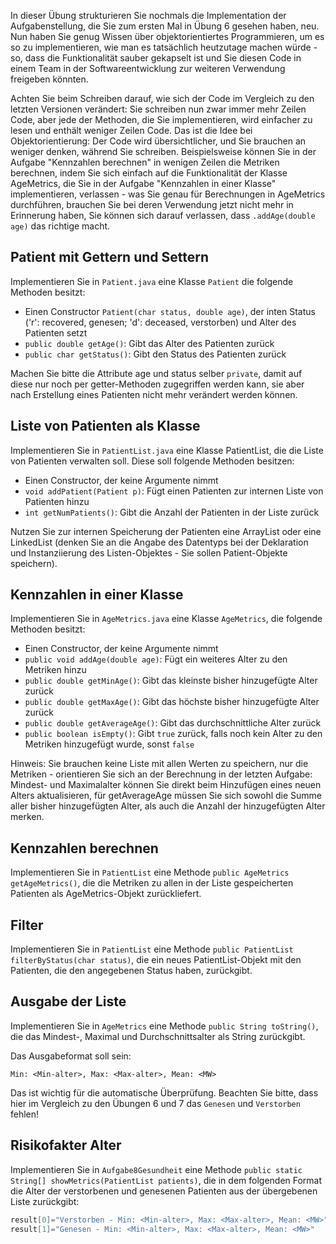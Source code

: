 In dieser Übung strukturieren Sie nochmals die Implementation der Aufgabenstellung, die Sie zum ersten Mal in Übung 6 gesehen haben, neu. Nun haben Sie genug Wissen über objektorientiertes Programmieren, um es so zu implementieren, wie man es tatsächlich heutzutage machen würde - so, dass die Funktionalität sauber gekapselt ist und Sie diesen Code in einem Team in der Softwareentwicklung zur weiteren Verwendung freigeben könnten.

Achten Sie beim Schreiben darauf, wie sich der Code im Vergleich zu den letzten Versionen verändert: Sie schreiben nun zwar immer mehr Zeilen Code, aber jede der Methoden, die Sie implementieren, wird einfacher zu lesen und enthält weniger Zeilen Code. Das ist die Idee bei Objektorientierung: Der Code wird übersichtlicher, und Sie brauchen an weniger denken, während Sie schreiben. Beispielsweise können Sie in der Aufgabe "Kennzahlen berechnen" in wenigen Zeilen die Metriken berechnen, indem Sie sich einfach auf die Funktionalität der Klasse AgeMetrics, die Sie in der Aufgabe "Kennzahlen in einer Klasse" implementieren, verlassen - was Sie genau für Berechnungen in AgeMetrics durchführen, brauchen Sie bei deren Verwendung jetzt nicht mehr in Erinnerung haben, Sie können sich darauf verlassen, dass `.addAge(double age)` das richtige macht.

## Patient mit Gettern und Settern

Implementieren Sie in `Patient.java` eine Klasse `Patient` die folgende Methoden besitzt:

* Einen Constructor `Patient(char status, double age)`, der inten Status ('r': recovered, genesen; 'd': deceased, verstorben) und Alter des Patienten setzt
* `public double getAge()`:  Gibt das Alter des Patienten zurück
* `public char getStatus()`:  Gibt den Status des Patienten zurück

Machen Sie bitte die Attribute age und status selber `private`, damit auf diese nur noch per getter-Methoden zugegriffen werden kann, sie aber nach Erstellung eines Patienten nicht mehr verändert werden können.

## Liste von Patienten als Klasse

Implementieren Sie in `PatientList.java` eine Klasse PatientList, die die Liste von Patienten verwalten soll. Diese soll folgende Methoden besitzen:

* Einen Constructor, der keine Argumente nimmt
* `void addPatient(Patient p)`:  Fügt einen Patienten zur internen Liste von Patienten hinzu
* `int getNumPatients()`:  Gibt die Anzahl der Patienten in der Liste zurück

Nutzen Sie zur internen Speicherung der Patienten eine ArrayList oder eine LinkedList (denken Sie an die Angabe des Datentyps bei der Deklaration und Instanziierung des Listen-Objektes - Sie sollen Patient-Objekte speichern).

## Kennzahlen in einer Klasse

Implementieren Sie in `AgeMetrics.java` eine Klasse `AgeMetrics`, die folgende Methoden besitzt:

* Einen Constructor, der keine Argumente nimmt
* `public void addAge(double age)`:  Fügt ein weiteres Alter zu den Metriken hinzu
* `public double getMinAge()`:  Gibt das kleinste bisher hinzugefügte Alter zurück
* `public double getMaxAge()`:  Gibt das höchste bisher hinzugefügte Alter zurück
* `public double getAverageAge()`:  Gibt das durchschnittliche Alter zurück
* `public boolean isEmpty()`:  Gibt `true` zurück, falls noch kein Alter zu den Metriken hinzugefügt wurde, sonst `false`

Hinweis: Sie brauchen keine Liste mit allen Werten zu speichern, nur die Metriken - orientieren Sie sich an der Berechnung in der letzten Aufgabe: Mindest- und Maximalalter können Sie direkt beim Hinzufügen eines neuen Alters aktualisieren, für getAverageAge müssen Sie sich sowohl die Summe aller bisher hinzugefügten Alter, als auch die Anzahl der hinzugefügten Alter merken.

## Kennzahlen berechnen

Implementieren Sie in `PatientList` eine Methode `public AgeMetrics getAgeMetrics()`, die die Metriken zu allen in der Liste gespeicherten Patienten als AgeMetrics-Objekt zurückliefert.

## Filter

Implementieren Sie in `PatientList` eine Methode `public PatientList filterByStatus(char status)`, die ein neues PatientList-Objekt mit den Patienten, die den angegebenen Status haben, zurückgibt.

## Ausgabe der Liste

Implementieren Sie in `AgeMetrics` eine Methode `public String toString()`, die das Mindest-, Maximal und Durchschnittsalter als String zurückgibt.

Das Ausgabeformat soll sein: 

```text
Min: <Min-alter>, Max: <Max-alter>, Mean: <MW>
```

Das ist wichtig für die automatische Überprüfung. Beachten Sie bitte, dass hier im Vergleich zu den Übungen 6 und 7 das `Genesen` und `Verstorben` fehlen!

## Risikofakter Alter

Implementieren Sie in `Aufgabe8Gesundheit` eine Methode `public static String[] showMetrics(PatientList patients)`, die in dem folgenden Format die Alter der verstorbenen und genesenen Patienten aus der übergebenen Liste zurückgibt:

```java
result[0]="Verstorben - Min: <Min-alter>, Max: <Max-alter>, Mean: <MW>"
result[1]="Genesen - Min: <Min-alter>, Max: <Max-alter>, Mean: <MW>"
```
